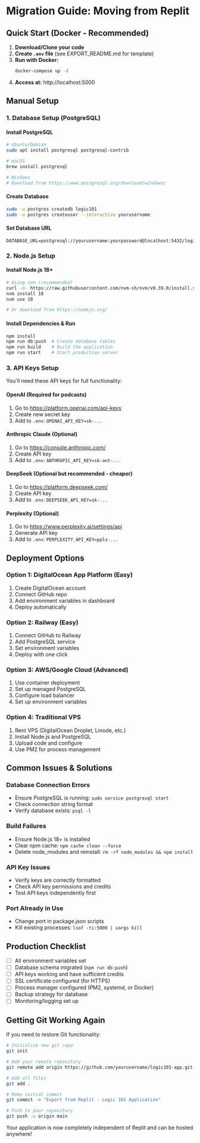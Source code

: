 # Migration Guide: Moving from Replit

## Quick Start (Docker - Recommended)

1. **Download/Clone your code**
2. **Create `.env` file** (see EXPORT_README.md for template)
3. **Run with Docker:**
   ```bash
   docker-compose up -d
   ```
4. **Access at:** http://localhost:5000

## Manual Setup

### 1. Database Setup (PostgreSQL)

#### Install PostgreSQL
```bash
# Ubuntu/Debian
sudo apt install postgresql postgresql-contrib

# macOS
brew install postgresql

# Windows
# Download from https://www.postgresql.org/download/windows/
```

#### Create Database
```bash
sudo -u postgres createdb logic101
sudo -u postgres createuser --interactive yourusername
```

#### Set Database URL
```env
DATABASE_URL=postgresql://yourusername:yourpassword@localhost:5432/logic101
```

### 2. Node.js Setup

#### Install Node.js 18+
```bash
# Using nvm (recommended)
curl -o- https://raw.githubusercontent.com/nvm-sh/nvm/v0.39.0/install.sh | bash
nvm install 18
nvm use 18

# Or download from https://nodejs.org/
```

#### Install Dependencies & Run
```bash
npm install
npm run db:push  # Create database tables
npm run build    # Build the application
npm run start    # Start production server
```

### 3. API Keys Setup

You'll need these API keys for full functionality:

#### OpenAI (Required for podcasts)
1. Go to https://platform.openai.com/api-keys
2. Create new secret key
3. Add to `.env`: `OPENAI_API_KEY=sk-...`

#### Anthropic Claude (Optional)
1. Go to https://console.anthropic.com/
2. Create API key
3. Add to `.env`: `ANTHROPIC_API_KEY=sk-ant-...`

#### DeepSeek (Optional but recommended - cheaper)
1. Go to https://platform.deepseek.com/
2. Create API key
3. Add to `.env`: `DEEPSEEK_API_KEY=sk-...`

#### Perplexity (Optional)
1. Go to https://www.perplexity.ai/settings/api
2. Generate API key
3. Add to `.env`: `PERPLEXITY_API_KEY=pplx-...`

## Deployment Options

### Option 1: DigitalOcean App Platform (Easy)
1. Create DigitalOcean account
2. Connect GitHub repo
3. Add environment variables in dashboard
4. Deploy automatically

### Option 2: Railway (Easy)
1. Connect GitHub to Railway
2. Add PostgreSQL service
3. Set environment variables
4. Deploy with one click

### Option 3: AWS/Google Cloud (Advanced)
1. Use container deployment
2. Set up managed PostgreSQL
3. Configure load balancer
4. Set up environment variables

### Option 4: Traditional VPS
1. Rent VPS (DigitalOcean Droplet, Linode, etc.)
2. Install Node.js and PostgreSQL
3. Upload code and configure
4. Use PM2 for process management

## Common Issues & Solutions

### Database Connection Errors
- Ensure PostgreSQL is running: `sudo service postgresql start`
- Check connection string format
- Verify database exists: `psql -l`

### Build Failures
- Ensure Node.js 18+ is installed
- Clear npm cache: `npm cache clean --force`
- Delete node_modules and reinstall: `rm -rf node_modules && npm install`

### API Key Issues
- Verify keys are correctly formatted
- Check API key permissions and credits
- Test API keys independently first

### Port Already in Use
- Change port in package.json scripts
- Kill existing processes: `lsof -ti:5000 | xargs kill`

## Production Checklist
- [ ] All environment variables set
- [ ] Database schema migrated (`npm run db:push`)
- [ ] API keys working and have sufficient credits
- [ ] SSL certificate configured (for HTTPS)
- [ ] Process manager configured (PM2, systemd, or Docker)
- [ ] Backup strategy for database
- [ ] Monitoring/logging set up

## Getting Git Working Again

If you need to restore Git functionality:

```bash
# Initialize new git repo
git init

# Add your remote repository
git remote add origin https://github.com/yourusername/logic101-app.git

# Add all files
git add .

# Make initial commit
git commit -m "Export from Replit - Logic 101 Application"

# Push to your repository
git push -u origin main
```

Your application is now completely independent of Replit and can be hosted anywhere!